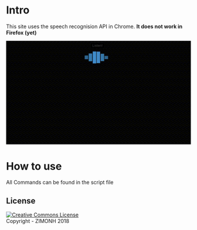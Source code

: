 # Intro
This site uses the speech recognision API in Chrome.
__It does not work in Firefox (yet)__

<img src="https://raw.githubusercontent.com/zimonh/Voice/master/voice%20example.gif">

# How to use
All Commands can be found in the script file

## License
<a rel="license" href="http://creativecommons.org/licenses/by-nc-sa/4.0/"><img alt="Creative Commons License" style="border-width:0" src="https://i.creativecommons.org/l/by-nc-sa/4.0/88x31.png" /></a><br>
Copyright - ZIMONH 2018
